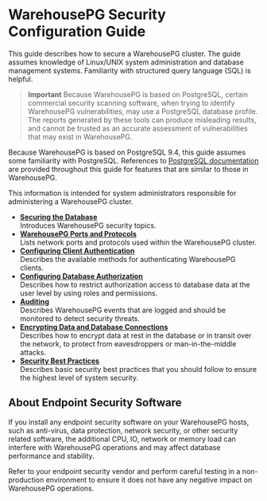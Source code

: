 # WarehousePG Security Configuration Guide 

This guide describes how to secure a WarehousePG cluster. The guide assumes knowledge of Linux/UNIX system administration and database management systems. Familiarity with structured query language \(SQL\) is helpful.

> **Important** Because WarehousePG is based on PostgreSQL, certain commercial security scanning software, when trying to identify WarehousePG vulnerabilities, may use a PostgreSQL database profile. The reports generated by these tools can produce misleading results, and cannot be trusted as an accurate assessment of vulnerabilities that may exist in WarehousePG.

Because WarehousePG is based on PostgreSQL 9.4, this guide assumes some familiarity with PostgreSQL. References to [PostgreSQL documentation](https://www.postgresql.org/docs/12/index.html) are provided throughout this guide for features that are similar to those in WarehousePG.

This information is intended for system administrators responsible for administering a WarehousePG cluster.

-   **[Securing the Database](securing_whpg.html)**  
Introduces WarehousePG security topics.
-   **[WarehousePG Ports and Protocols](ports_and_protocols.html)**  
Lists network ports and protocols used within the WarehousePG cluster.
-   **[Configuring Client Authentication](authentication.html)**  
Describes the available methods for authenticating WarehousePG clients.
-   **[Configuring Database Authorization](authorization.html)**  
Describes how to restrict authorization access to database data at the user level by using roles and permissions.
-   **[Auditing](auditing.html)**  
Describes WarehousePG events that are logged and should be monitored to detect security threats.
-   **[Encrypting Data and Database Connections](encryption.html)**  
Describes how to encrypt data at rest in the database or in transit over the network, to protect from eavesdroppers or man-in-the-middle attacks.
-   **[Security Best Practices](best_practices.html)**  
Describes basic security best practices that you should follow to ensure the highest level of system security. 

## <a id="endpoint_security"></a>About Endpoint Security Software

If you install any endpoint security software on your WarehousePG hosts, such as anti-virus, data protection, network security, or other security related software, the additional CPU, IO, network or memory load can interfere with WarehousePG operations and may affect database performance and stability.

Refer to your endpoint security vendor and perform careful testing in a non-production environment to ensure it does not have any negative impact on WarehousePG operations.

